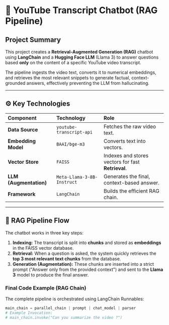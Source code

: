 # 💬 YouTube Transcript Chatbot (RAG Pipeline)

## Project Summary

This project creates a **Retrieval-Augmented Generation (RAG)** chatbot using **LangChain** and a **Hugging Face LLM** (Llama 3) to answer questions based **only** on the content of a specific YouTube video transcript.

The pipeline ingests the video text, converts it to numerical embeddings, and retrieves the most relevant snippets to generate factual, context-grounded answers, effectively preventing the LLM from hallucinating.

---

## ⚙️ Key Technologies

| Component | Technology | Role |
| :--- | :--- | :--- |
| **Data Source** | `youtube-transcript-api` | Fetches the raw video text. |
| **Embedding Model** | `BAAI/bge-m3` | Converts text into vectors. |
| **Vector Store** | `FAISS` | Indexes and stores vectors for fast **Retrieval**. |
| **LLM (Augmentation)** | `Meta-Llama-3-8B-Instruct` | Generates the final, context-based answer. |
| **Framework** | `LangChain` | Builds the efficient RAG chain. |

---

## 🚀 RAG Pipeline Flow

The chatbot works in three key steps:

1.  **Indexing:** The transcript is split into **chunks** and stored as **embeddings** in the FAISS vector database.
2.  **Retrieval:** When a question is asked, the system quickly retrieves the **top 3 most relevant text chunks** from the database.
3.  **Generation (Augmentation):** These chunks are inserted into a strict prompt ("Answer only from the provided context") and sent to the **Llama 3** model to produce the final answer.

### Final Code Example (RAG Chain)

The complete pipeline is orchestrated using LangChain Runnables:

```python
main_chain = parallel_chain | prompt | chat_model | parser
# Example Invocation:
# main_chain.invoke("Can you summarize the video ?")
